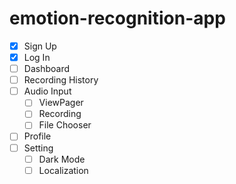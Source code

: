 # emotion-recognition-app

- [x] Sign Up
- [x] Log In
- [ ] Dashboard
- [ ] Recording History
- [ ] Audio Input
  - [ ] ViewPager
  - [ ] Recording
  - [ ] File Chooser 
- [ ] Profile
- [ ] Setting
  - [ ] Dark Mode
  - [ ] Localization
